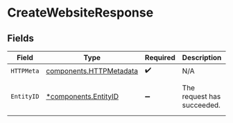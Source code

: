 # CreateWebsiteResponse


## Fields

| Field                                                              | Type                                                               | Required                                                           | Description                                                        | Example                                                            |
| ------------------------------------------------------------------ | ------------------------------------------------------------------ | ------------------------------------------------------------------ | ------------------------------------------------------------------ | ------------------------------------------------------------------ |
| `HTTPMeta`                                                         | [components.HTTPMetadata](../../models/components/httpmetadata.md) | :heavy_check_mark:                                                 | N/A                                                                |                                                                    |
| `EntityID`                                                         | [*components.EntityID](../../models/components/entityid.md)        | :heavy_minus_sign:                                                 | The request has succeeded.                                         | {<br/>"id": "e-1448474379026206720"<br/>}                          |